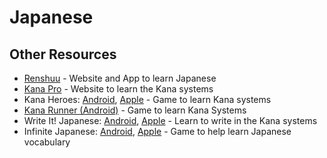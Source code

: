 # Japanese

## Other Resources
- [Renshuu](https://www.renshuu.org/) - Website and App to learn Japanese
- [Kana Pro](https://kana.pro/) - Website to learn the Kana systems
- Kana Heroes: [Android](https://play.google.com/store/apps/details?id=com.monacrea.KanaHeroes&hl=en_IE&gl=US), [Apple](https://apps.apple.com/us/app/kana-heroes-hiragana-katakana/id1533364206) - Game to learn Kana systems
- [Kana Runner (Android)](https://play.google.com/store/apps/details?id=com.FabianoAono.KanaRunner&hl=en_IE&gl=US) - Game to learn Kana Systems
- Write It! Japanese: [Android](https://play.google.com/store/apps/details?id=com.jernung.writeit.jpn), [Apple](https://apps.apple.com/us/app/write-it-japanese/id1268225663) - Learn to write in the Kana systems
- Infinite Japanese: [Android](https://play.google.com/store/apps/details?id=com.jernung.infinite.jpn), [Apple](https://apps.apple.com/us/app/infinite-japanese/id1298380683) - Game to help learn Japanese vocabulary